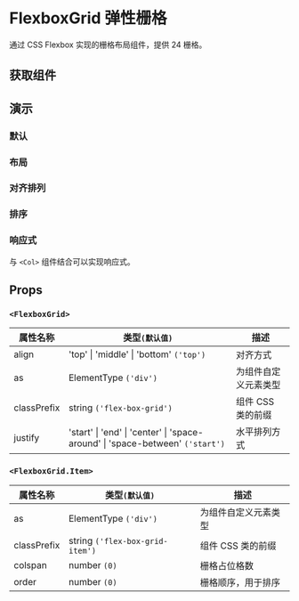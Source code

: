 # FlexboxGrid 弹性栅格

通过 CSS Flexbox 实现的栅格布局组件，提供 24 栅格。

## 获取组件

<!--{include:(components/flexbox-grid/fragments/import.md)}-->

## 演示

### 默认

 <!--{include:`basic.md`}-->

### 布局

 <!--{include:`justify.md`}-->

### 对齐排列

 <!--{include:`align.md`}-->

### 排序

 <!--{include:`order.md`}-->

### 响应式

与 `<Col>` 组件结合可以实现响应式。

 <!--{include:`responsive.md`}-->

## Props

### `<FlexboxGrid>`

| 属性名称    | 类型`(默认值)`                                                                                | 描述                 |
| ----------- | --------------------------------------------------------------------------------------------- | -------------------- |
| align       | 'top' &#124; 'middle' &#124; 'bottom' `('top')`                                               | 对齐方式             |
| as          | ElementType `('div')`                                                                         | 为组件自定义元素类型 |
| classPrefix | string `('flex-box-grid')`                                                                    | 组件 CSS 类的前缀    |
| justify     | 'start' &#124; 'end' &#124; 'center' &#124; 'space-around' &#124; 'space-between' `('start')` | 水平排列方式         |

### `<FlexboxGrid.Item>`

| 属性名称    | 类型`(默认值)`                  | 描述                 |
| ----------- | ------------------------------- | -------------------- |
| as          | ElementType `('div')`           | 为组件自定义元素类型 |
| classPrefix | string `('flex-box-grid-item')` | 组件 CSS 类的前缀    |
| colspan     | number `(0)`                    | 栅格占位格数         |
| order       | number `(0)`                    | 栅格顺序，用于排序   |
